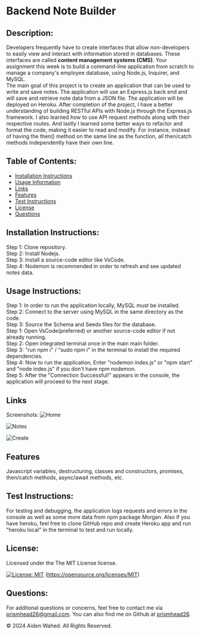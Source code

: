 # Backend Note Builder

## Description:
Developers frequently have to create interfaces that allow non-developers to easily view and interact with information stored in databases. These interfaces are called **content management systems (CMS)**. Your assignment this week is to build a command-line application from scratch to manage a company's employee database, using Node.js, Inquirer, and MySQL.
<br>
The main goal of this project is to create an application that can be used to write and save notes. The application will use an Express.js back end and will save and retrieve note data from a JSON file. The application will be deployed on Heroku. After completion of the project, I have a better understanding	 of building RESTful APIs with Node.js through the Express.js framework.  I also learned how to use API request methods along with their respective routes. And lastly I learned some better ways to refactor and format the code, making it easier to read and modify.  For instance, instead of having the then() method on the same line as the function, all then/catch methods independently have their own line.

## Table of Contents:
- [Installation Instructions](#Installation-Instructions)
- [Usage Information](#Usage-Instructions)
- [Links](#Links)
- [Features](#Features)
- [Test Instructions](#Test-Instructions)
- [License](#License)
- [Questions](#Questions)

## Installation Instructions:
Step 1: Clone repository.
<br>
Step 2: Install Nodejs.
<br>
Step 3: Install a source-code editor like VsCode.
<br>
Step 4: Nodemon is recommended in order to refresh and see updated notes data.

## Usage Instructions:
Step 1: In order to run the application locally, MySQL must be installed.
<br>
Step 2: Connect to the server using MySQL in the same directory as the code.
<br>
Step 3: Source the Schema and Seeds files for the database.
<br>
Step 1: Open VsCode(preferred) or another source-code editor if not already running.
<br>
Step 2: Open integrated terminal once in the main main folder.
<br>
Step 3: "run npm i" / "sudo npm i" in the terminal to install the required dependencies.
<br>
Step 4: Now to run the application, Enter "nodemon index.js" or "npm start" and "node index.js" if you don't have npm nodemon.
<br>
Step 5: After the "Connection Successful!" appears in the console, the application will proceed to the next stage.


## Links
Screenshots:
![Home](./assets/images/Home.png)

![Notes](./assets/images/Notes.png)

![Create](./assets/images/Create.png)

## Features
Javascript variables, destructuring, classes and constructors, promises, then/catch methods, async/await methods, etc.

## Test Instructions:
For testing and debugging, the application logs requests and errors in the console as well as some more data from npm package Morgan. Also if you have heroku, feel free to clone GitHub repo and create Heroku app and run "heroku local" in the terminal to test and run locally.

## License:

Licensed under the The MIT License license.

[![License: MIT](https://img.shields.io/badge/License-MIT-yellow.svg)](https://opensource.org/licenses/MIT)  (https://opensource.org/licenses/MIT)

## Questions:
For additonal questions or concerns, feel free to contact me via [prismhead26@gmail.com](http://prismhead26@gmail.com). 
You can also find me on Github at [prismhead26](https://github.com/prismhead26).

© 2024 Aiden Wahed. All Rights Reserved.